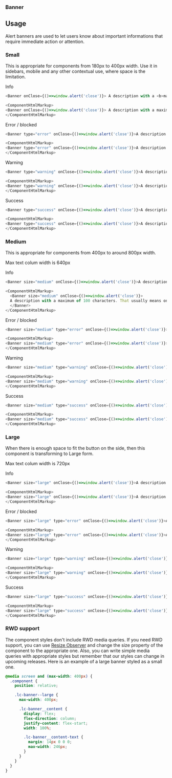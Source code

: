 ### Banner

## Usage

Alert banners are used to let users know about important informations that require immediate action or attention.

### Small

This is appropriate for components from 180px to 400px width. Use it in sidebars, mobile and any other contextual use, where space is the limitation.

Info
```js
<Banner onClose={()=>window.alert('close')}> A description with a <b>maximum of 100</b> characters. That usually means only one or two sentences. </Banner>
```

```js noeditor
<ComponentHtmlMarkup>
<Banner onClose={()=>window.alert('close')}> A description with a maximum of 100 characters. That usually means only one or two sentences. </Banner>
</ComponentHtmlMarkup>
```

Error / blocked
```js
<Banner type="error" onClose={()=>window.alert('close')}>A description with a maximum of 100 characters. That usually means only one or two sentences.</Banner>
```

```js noeditor
<ComponentHtmlMarkup>
<Banner type="error" onClose={()=>window.alert('close')}>A description with a maximum of 100 characters. That usually means only one or two sentences.</Banner>
</ComponentHtmlMarkup>
```
Warning

```js
<Banner type="warning" onClose={()=>window.alert('close')}>A description with a maximum of 100 characters. That usually means only one or two sentences.</Banner>
```

```js noeditor
<ComponentHtmlMarkup>
<Banner type="warning" onClose={()=>window.alert('close')}>A description with a maximum of 100 characters. That usually means only one or two sentences.</Banner>
</ComponentHtmlMarkup>
```
Success
```js
<Banner type="success" onClose={()=>window.alert('close')}>A description with a maximum of 100 characters. That usually means only one or two sentences.</Banner>
```

```js noeditor
<ComponentHtmlMarkup>
<Banner type="success" onClose={()=>window.alert('close')}>A description with a maximum of 100 characters. That usually means only one or two sentences.</Banner>
</ComponentHtmlMarkup>
```

### Medium
This is appropriate for components from 400px to around 800px width.

Max text colum width is 640px

Info
```js
<Banner size="medium" onClose={()=>window.alert('close')}>A description with a maximum of 100 characters. That usually means only one or two sentences.</Banner>
```

```js noeditor
<ComponentHtmlMarkup>
  <Banner size="medium" onClose={()=>window.alert('close')}>
  A description with a maximum of 100 characters. That usually means only one or two sentences.
  </Banner>
</ComponentHtmlMarkup>
```

Error / blocked
```js
<Banner size="medium" type="error" onClose={()=>window.alert('close')}>A description with a maximum of 100 characters. That usually means only one or two sentences.</Banner>
```
```js noeditor
<ComponentHtmlMarkup>
<Banner size="medium" type="error" onClose={()=>window.alert('close')}>A description with a maximum of 100 characters. That usually means only one or two sentences.</Banner>
</ComponentHtmlMarkup>
```
Warning
```js
<Banner size="medium" type="warning" onClose={()=>window.alert('close')}>A description with a maximum of 100 characters. That usually means only one or two sentences.</Banner>
```
```js noeditor
<ComponentHtmlMarkup>
<Banner size="medium" type="warning" onClose={()=>window.alert('close')}>A description with a maximum of 100 characters. That usually means only one or two sentences.</Banner>
</ComponentHtmlMarkup>
```
Success
```js
<Banner size="medium" type="success" onClose={()=>window.alert('close')}>A description with a maximum of 100 characters. That usually means only one or two sentences.</Banner>
```
```js noeditor
<ComponentHtmlMarkup>
<Banner size="medium" type="success" onClose={()=>window.alert('close')}>A description with a maximum of 100 characters. That usually means only one or two sentences.</Banner>
</ComponentHtmlMarkup>
```
### Large

When there is enough space to fit the button on the side, then this component is transforming to Large form.

Max text colum width is 720px

Info
```js
<Banner size="large" onClose={()=>window.alert('close')}>A description with a maximum of 100 characters. That usually means only one or two sentences.</Banner>
```
```js noeditor
<ComponentHtmlMarkup>
<Banner size="large" onClose={()=>window.alert('close')}>A description with a maximum of 100 characters. That usually means only one or two sentences.</Banner>
</ComponentHtmlMarkup>
```

Error / blocked
```js
<Banner size="large" type="error" onClose={()=>window.alert('close')}>A description with a maximum of 100 characters. That usually means only one or two sentences.</Banner>
```
```js noeditor
<ComponentHtmlMarkup>
<Banner size="large" type="error" onClose={()=>window.alert('close')}>A description with a maximum of 100 characters. That usually means only one or two sentences.</Banner>
</ComponentHtmlMarkup>
```
Warning
```js
<Banner size="large" type="warning" onClose={()=>window.alert('close')}>A description with a maximum of 100 characters. That usually means only one or two sentences.</Banner>
```
```js noeditor
<ComponentHtmlMarkup>
<Banner size="large" type="warning" onClose={()=>window.alert('close')}>A description with a maximum of 100 characters. That usually means only one or two sentences.</Banner>
</ComponentHtmlMarkup>
```
Success
```js
<Banner size="large" type="success" onClose={()=>window.alert('close')}>A description with a maximum of 100 characters. That usually means only one or two sentences.</Banner>
```
```js noeditor
<ComponentHtmlMarkup>
<Banner size="large" type="success" onClose={()=>window.alert('close')}>A description with a maximum of 100 characters. That usually means only one or two sentences.</Banner>
</ComponentHtmlMarkup>
```

### RWD support

The component styles don't include RWD media queries. If you need RWD support, you can use [Resize Observer](https://web.dev/en/resize-observer/) and change the size property of the component to the appropriate one. Also, you can write simple media queries with appropriate styles but remember that our styles can change in upcoming releases. Here is an example of a large banner styled as a small one.

```css
@media screen and (max-width: 400px) {
  .component {
    position: relative;

    .lc-banner--large {
      max-width: 400px;

      .lc-banner__content {
        display: flex;
        flex-direction: column;
        justify-content: flex-start;
        width: 100%;

        .lc-banner__content-text {
          margin: 14px 0 0 0;
          max-width: 246px;
        }
      }
    }
  }
}
```